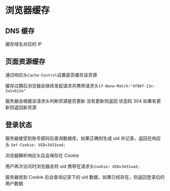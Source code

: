 # 浏览器缓存

## DNS 缓存

缓存域名对应的 IP

## 页面资源缓存

通过响应头`Cache-Control`设置是否缓存该资源

缓存过期后浏览器会继续发起请求并携带请求头`If-None-Match:"4f80f-13c-3a1xb12a"`

服务器会根据该请求头判断资源是否更新
没有更新则返回 状态码 304
如果有更新则返回新资源

## 登录状态

服务器接受到账号密码后查询数据库，如果正确则生成 uid 并记录，返回在响应头
`Set-Cookie: UID=3431uad;`

浏览器解析响应头后会保存在 Cookie

用户再次访问时浏览器会将 uid 携带在请求头`Cookie: UID=3431uad;`

服务器收到 Cookie 后会查询记录下的 uid 数据，如果已经存在，则返回登录后的用户数据

